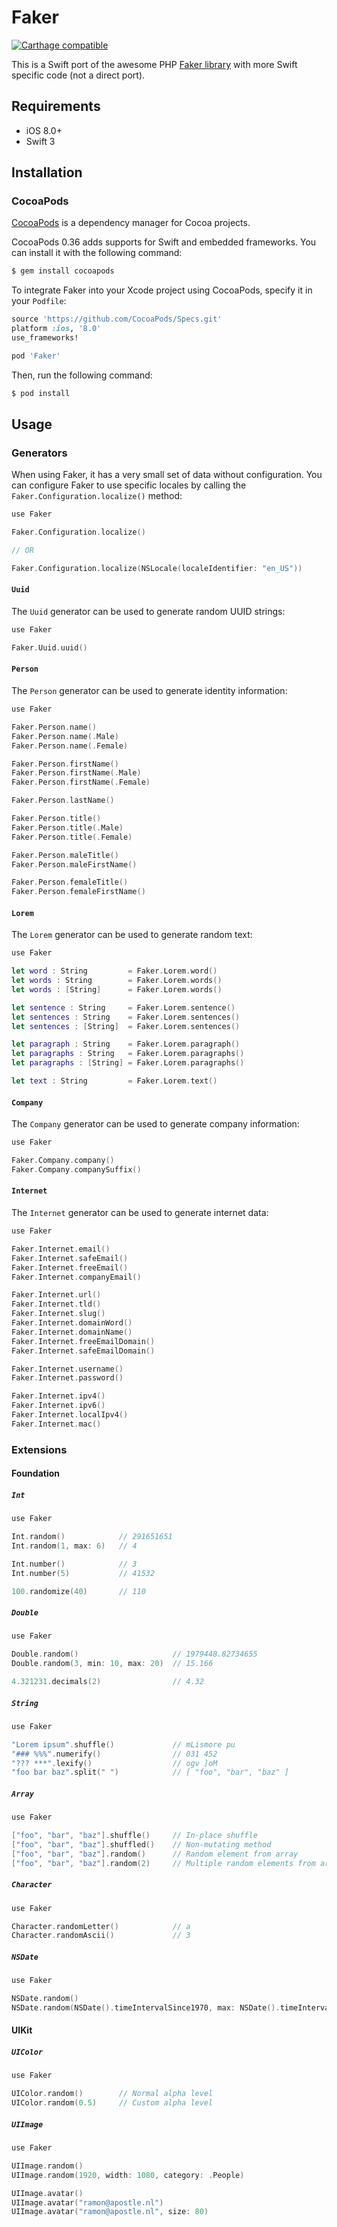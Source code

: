 # Faker

[![Carthage compatible](https://img.shields.io/badge/Carthage-compatible-4BC51D.svg?style=flat)](https://github.com/Carthage/Carthage)

This is a Swift port of the awesome PHP [Faker library](https://github.com/fzaninotto/Faker)
with more Swift specific code (not a direct port).

## Requirements

 - iOS 8.0+
 - Swift 3

## Installation

### CocoaPods

[CocoaPods](http://cocoapods.org) is a dependency manager for Cocoa projects.

CocoaPods 0.36 adds supports for Swift and embedded frameworks. You can install it with the following command:

```bash
$ gem install cocoapods
```

To integrate Faker into your Xcode project using CocoaPods, specify it in your `Podfile`:

```ruby
source 'https://github.com/CocoaPods/Specs.git'
platform :ios, '8.0'
use_frameworks!

pod 'Faker'
```

Then, run the following command:

```bash
$ pod install
```

## Usage

### Generators

When using Faker, it has a very small set of data without configuration.
You can configure Faker to use specific locales by calling the
`Faker.Configuration.localize()` method:

```swift
use Faker

Faker.Configuration.localize()

// OR

Faker.Configuration.localize(NSLocale(localeIdentifier: "en_US"))
```

#### `Uuid`

The `Uuid` generator can be used to generate random UUID strings:

```swift
use Faker

Faker.Uuid.uuid()
```

#### `Person`

The `Person` generator can be used to generate identity information:

```swift
use Faker

Faker.Person.name()
Faker.Person.name(.Male)
Faker.Person.name(.Female)

Faker.Person.firstName()
Faker.Person.firstName(.Male)
Faker.Person.firstName(.Female)

Faker.Person.lastName()

Faker.Person.title()
Faker.Person.title(.Male)
Faker.Person.title(.Female)

Faker.Person.maleTitle()
Faker.Person.maleFirstName()

Faker.Person.femaleTitle()
Faker.Person.femaleFirstName()
```

#### `Lorem`

The `Lorem` generator can be used to generate random text:

```swift
use Faker

let word : String         = Faker.Lorem.word()
let words : String        = Faker.Lorem.words()
let words : [String]      = Faker.Lorem.words()

let sentence : String     = Faker.Lorem.sentence()
let sentences : String    = Faker.Lorem.sentences()
let sentences : [String]  = Faker.Lorem.sentences()

let paragraph : String    = Faker.Lorem.paragraph()
let paragraphs : String   = Faker.Lorem.paragraphs()
let paragraphs : [String] = Faker.Lorem.paragraphs()

let text : String         = Faker.Lorem.text()
```

#### `Company`

The `Company` generator can be used to generate company information:

```swift
use Faker

Faker.Company.company()
Faker.Company.companySuffix()
```

#### `Internet`

The `Internet` generator can be used to generate internet data:

```swift
use Faker

Faker.Internet.email()
Faker.Internet.safeEmail()
Faker.Internet.freeEmail()
Faker.Internet.companyEmail()

Faker.Internet.url()
Faker.Internet.tld()
Faker.Internet.slug()
Faker.Internet.domainWord()
Faker.Internet.domainName()
Faker.Internet.freeEmailDomain()
Faker.Internet.safeEmailDomain()

Faker.Internet.username()
Faker.Internet.password()

Faker.Internet.ipv4()
Faker.Internet.ipv6()
Faker.Internet.localIpv4()
Faker.Internet.mac()
```

### Extensions

#### Foundation

##### `Int`

```swift
use Faker

Int.random()            // 291651651
Int.random(1, max: 6)   // 4

Int.number()            // 3
Int.number(5)           // 41532

100.randomize(40)       // 110
```

##### `Double`

```swift
use Faker

Double.random()                     // 1979448.82734655
Double.random(3, min: 10, max: 20)  // 15.166

4.321231.decimals(2)                // 4.32
```

##### `String`

```swift
use Faker

"Lorem ipsum".shuffle()             // mLismore pu
"### %%%".numerify()                // 031 452
"??? ***".lexify()                  // ogv ]oM
"foo bar baz".split(" ")            // [ "foo", "bar", "baz" ]
```

##### `Array`

```swift
use Faker

["foo", "bar", "baz"].shuffle()     // In-place shuffle
["foo", "bar", "baz"].shuffled()    // Non-mutating method
["foo", "bar", "baz"].random()      // Random element from array
["foo", "bar", "baz"].random(2)     // Multiple random elements from array
```

##### `Character`

```swift
use Faker

Character.randomLetter()            // a
Character.randomAscii()             // 3
```

##### `NSDate`

```swift
use Faker

NSDate.random()
NSDate.random(NSDate().timeIntervalSince1970, max: NSDate().timeIntervalSince1970 + 3600)
```

#### UIKit

##### `UIColor`

```swift
use Faker

UIColor.random()        // Normal alpha level
UIColor.random(0.5)     // Custom alpha level
```

##### `UIImage`

```swift
use Faker

UIImage.random()
UIImage.random(1920, width: 1080, category: .People)

UIImage.avatar()
UIImage.avatar("ramon@apostle.nl")
UIImage.avatar("ramon@apostle.nl", size: 80)
```
